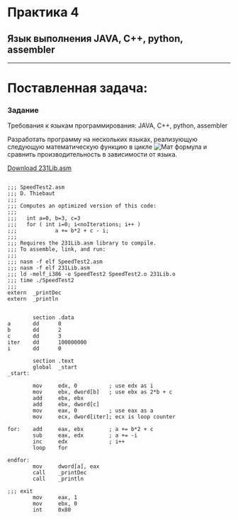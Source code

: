 # Практика 4
## __Язык выполнения JAVA, C++, python, assembler__

____
# Поставленная задача:

### Задание
Требования к языкам программирования: JAVA, C++, python, assembler

Разработать программу на нескольких языках, реализующую следующую математическую функцию в цикле
![Мат формула](https://i.imgur.com/jfqXcMU.png "Математическая формула")
и сравнить производительность в зависимости от языка.

[Download 231Lib.asm](https://github.com/silvanasaca/Binary-Search-Intel-x86-ASM/blob/master/231Lib.asm)

```

;;; SpeedTest2.asm
;;; D. Thiebaut
;;;
;;; Computes an optimized version of this code:
;;;
;;;   int a=0, b=3, c=3
;;;   for ( int i=0; i<noIterations; i++ )
;;;            a += b*2 + c - i;
;;;
;;; Requires the 231Lib.asm library to compile.  
;;; To assemble, link, and run:
;;;
;;; nasm -f elf SpeedTest2.asm
;;; nasm -f elf 231Lib.asm 
;;; ld -melf_i386 -o SpeedTest2 SpeedTest2.o 231Lib.o
;;; time ./SpeedTest2
;;;
extern  _printDec
extern  _println

        
        section .data
a       dd      0
b       dd      2
c       dd      3
iter    dd      100000000
i       dd      0

        section .text
        global  _start
_start: 

        mov     edx, 0          ; use edx as i
        mov     ebx, dword[b]   ; use ebx as 2*b + c
        add     ebx, ebx
        add     ebx, dword[c]
        mov     eax, 0          ; use eax as a
        mov     ecx, dword[iter]; ecx is loop counter
        
for:    add     eax, ebx        ; a += b*2 + c
        sub     eax, edx        ; a += -i
        inc     edx             ; i++
        loop    for
        
endfor: 
        mov     dword[a], eax
        call    _printDec
        call    _println
        
;;; exit
        mov     eax, 1
        mov     ebx, 0
        int     0x80

```
